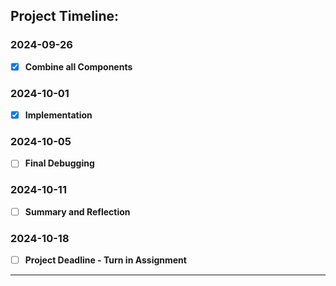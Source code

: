 ## Project Timeline:

### 2024-09-26
- [x] **Combine all Components**

### 2024-10-01
- [x] **Implementation**

### 2024-10-05
- [ ] **Final Debugging**

### 2024-10-11
- [ ] **Summary and Reflection**

### 2024-10-18
- [ ] **Project Deadline - Turn in Assignment**

---
